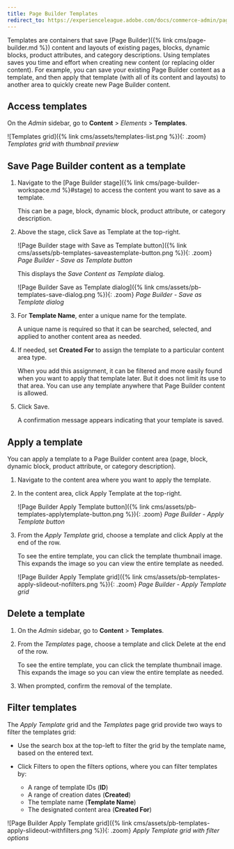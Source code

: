 ```yaml
---
title: Page Builder Templates
redirect_to: https://experienceleague.adobe.com/docs/commerce-admin/page-builder/templates.html
---
```


Templates are containers that save [Page Builder]({% link cms/page-builder.md %}) content and layouts of existing pages, blocks, dynamic blocks, product attributes, and category descriptions. Using templates saves you time and effort when creating new content (or replacing older content). For example, you can save your existing Page Builder content as a template, and then apply that template (with all of its content and layouts) to another area to quickly create new Page Builder content.

## Access templates

On the _Admin_ sidebar, go to **Content** > _Elements_ > **Templates**.

![Templates grid]({% link cms/assets/templates-list.png %}){: .zoom}
_Templates grid with thumbnail preview_

## Save Page Builder content as a template

1. Navigate to the [Page Builder stage]({% link cms/page-builder-workspace.md %}#stage) to access the content you want to save as a template.

   This can be a page, block, dynamic block, product attribute, or category description.

1. Above the stage, click <span class="btn">Save as Template</span> at the top-right.

   ![Page Builder stage with Save as Template button]({% link cms/assets/pb-templates-saveastemplate-button.png %}){: .zoom}
   _Page Builder - Save as Template button_

   This displays the _Save Content as Template_ dialog.

   ![Page Builder Save as Template dialog]({% link cms/assets/pb-templates-save-dialog.png %}){: .zoom}
   _Page Builder - Save as Template dialog_

1. For **Template Name**, enter a unique name for the template.

   A unique name is required so that it can be searched, selected, and applied to another content area as needed.

1. If needed, set **Created For** to assign the template to a particular content area type.

   When you add this assignment, it can be filtered and more easily found when you want to apply that template later. But it does not limit its use to that area. You can use any template anywhere that Page Builder content is allowed.

1. Click <span class="btn">Save</span>.

   A confirmation message appears indicating that your template is saved.

## Apply a template

You can apply a template to a Page Builder content area (page, block, dynamic block, product attribute, or category description).

1. Navigate to the content area where you want to apply the template.

1. In the content area, click <span class="btn">Apply Template</span> at the top-right.

   ![Page Builder Apply Template button]({% link cms/assets/pb-templates-applytemplate-button.png %}){: .zoom}
   _Page Builder - Apply Template button_

1. From the _Apply Template_ grid, choose a template and click <span class="btn">Apply</span> at the end of the row.

   To see the entire template, you can click the template thumbnail image. This expands the image so you can view the entire template as needed.

   ![Page Builder Apply Template grid]({% link cms/assets/pb-templates-apply-slideout-nofilters.png %}){: .zoom}
   _Page Builder - Apply Template grid_

## Delete a template

1. On the _Admin_ sidebar, go to **Content** > **Templates**.

1. From the _Templates_ page, choose a template and click <span class="btn">Delete</span> at the end of the row.

   To see the entire template, you can click the template thumbnail image. This expands the image so you can view the entire template as needed.

1. When prompted, confirm the removal of the template.

## Filter templates

The _Apply Template_ grid and the _Templates_ page grid provide two ways to filter the templates grid:

- Use the search box at the top-left to filter the grid by the template name, based on the entered text.

- Click <span class="btn">Filters</span> to open the filters options, where you can filter templates by:

   - A range of template IDs (**ID**)
   - A range of creation dates (**Created**)
   - The template name (**Template Name**)
   - The designated content area (**Created For**)

![Page Builder Apply Template grid]({% link cms/assets/pb-templates-apply-slideout-withfilters.png %}){: .zoom}
_Apply Template grid with filter options_
